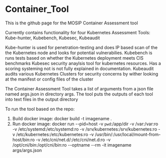 # Container_Tool

This is the github page for the MOSIP Container Assessment tool

Currently contains functionality for four Kubernetes Assessment Tools: Kube-hunter, Kubebench, Kubesec, Kubeaudit

Kube-hunter is used for penetration-testing and does IP based scan of the the Kubernetes node and looks for potential vulnerabilies.
Kubebench is runs tests based on whether the Kubernetes deployment meets CIS benchmarks
Kubesec security anaylsis tool for kubernetes resources. Has a scoring systeming not is not fully explained in documentation.
Kubeaudit audits various Kubernetes Clusters for security concerns by wither looking at the manifest or config files of the cluster

The Container Assessment Tool takes a list of arguments from a json file named args.json in directory args.
The tool puts the outputs of each tool into text files in the output directory

To run the tool based on the repo:

1. Build docker image: docker build -t imagename .
2. Run docker image: docker run --pid=host -v `pwd`:/app/dir -v /var:/var:ro -v /etc/systemd:/etc/systemd:ro -v /srv/kubernetes:/srv/kubernetes:ro -v /etc/kubernetes:/etc/kubernetes:ro -v /usr/bin/:/usr/local/mount-from-host/bin:ro -v /etc/cni/net.d/:/etc/cni/net.d:ro -v /opt/cni/bin:/opt/cni/bin:ro --optname <optionalname> --rm -it imagename args/args.json
